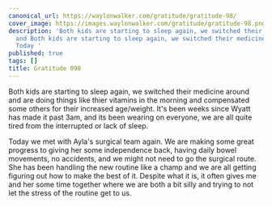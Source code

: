 ```yaml
---
canonical_url: https://waylonwalker.com/gratitude/gratitude-98/
cover_image: https://images.waylonwalker.com/gratitude/gratitude-98.png
description: 'Both kids are starting to sleep again, we switched their medicine around
  and Both kids are starting to sleep again, we switched their medicine around and
  Today '
published: true
tags: []
title: Gratitude 098
---
```


Both kids are starting to sleep again, we switched their medicine around and are doing things like thier vitamins in the morning and compensated some others for their increased age/weight.  It's been weeks since Wyatt has made it past
3am, and its been wearing on everyone, we are all quite tired from the
interrupted or lack of sleep.

Today we met with Ayla's surgical team again.  We are making some great progress to giving her some independence back, having daily bowel movements, no accidents, and we might not need to go the surgical route.  She has been handling the new routine like a champ and we are all getting figuring out how to make the best of it.  Despite what it is, it often gives me and her some time together where we are both a bit silly and trying to not let the stress of the routine get to us.